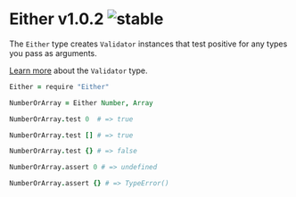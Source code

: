
# Either v1.0.2 ![stable](https://img.shields.io/badge/stability-stable-4EBA0F.svg?style=flat)

The `Either` type creates `Validator` instances that test positive for any types you pass as arguments.

[Learn more](https://github.com/aleclarson/Validator) about the `Validator` type.

```coffee
Either = require "Either"

NumberOrArray = Either Number, Array

NumberOrArray.test 0  # => true

NumberOrArray.test [] # => true

NumberOrArray.test {} # => false

NumberOrArray.assert 0 # => undefined

NumberOrArray.assert {} # => TypeError()
```

